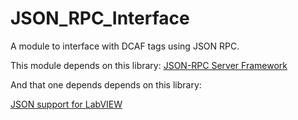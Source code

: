 # JSON_RPC_Interface
A module to interface with DCAF tags using JSON RPC.

This module depends on this library:
[JSON-RPC Server Framework](https://github.com/NISystemsEngineering/JSONRPC)

And that one depends depends on this library:

[JSON support for LabVIEW](https://github.com/tannerblair/JSON-Support-for-LabVIEW)
